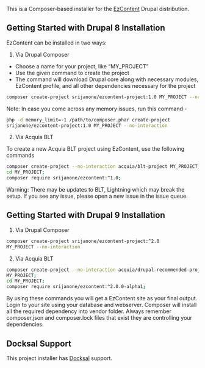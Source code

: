 This is a Composer-based installer for the 
[EzContent](https://www.drupal.org/project/ezcontent) Drupal distribution.

## Getting Started with Drupal 8 Installation

EzContent can be installed in two ways:

1. Via Drupal Composer

 * Choose a name for your project, like “MY_PROJECT”
 * Use the given command to create the project
 * The command will download Drupal core along with necessary modules,
EzContent profile, and all other dependencies necessary for the project
```bash
composer create-project srijanone/ezcontent-project:1.0 MY_PROJECT --no-interaction
```

Note: In case you come across any memory issues, run this command -
```bash
php -d memory_limit=-1 /path/to/composer.phar create-project
srijanone/ezcontent-project:1.0 MY_PROJECT --no-interaction
```

2. Via Acquia BLT

To create a new Acquia BLT project using EzContent, use the following commands
```bash
composer create-project --no-interaction acquia/blt-project MY_PROJECT;
cd MY_PROJECT;
composer require srijanone/ezcontent:^1.0;
```
Warning: There may be updates to BLT, Lightning which may break the setup. If
you see any issue, please open a new issue in the issue queue.

## Getting Started with Drupal 9 Installation

1. Via Drupal Composer

```bash
composer create-project srijanone/ezcontent-project:^2.0
MY_PROJECT --no-interaction
```
2. Via Acquia BLT

```bash
composer create-project --no-interaction acquia/drupal-recommended-project
MY_PROJECT;
cd MY_PROJECT;
composer require srijanone/ezcontent:^2.0.0-alpha1;
```

By using these commands you will get a EzContent site as your final output.
Login to your site using your database and webserver. Composer will install
all the required dependency into vendor folder. Always remember composer.json
and composer.lock files that exist they are controlling your dependencies.

## Docksal Support
This project installer has [Docksal](https://docksal.io/) support.
